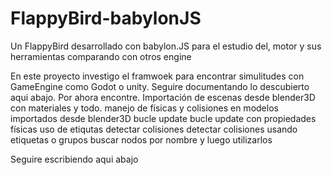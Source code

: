# FlappyBird-babylonJS
Un FlappyBird  desarrollado con babylon.JS para el estudio del, motor y sus herramientas comparando con otros engine

En este proyecto investigo el framwoek para encontrar simulitudes con GameEngine como Godot o unity.
Seguire documentando lo descubierto aqui abajo.
Por ahora encontre.
Importación de escenas desde blender3D con materiales y todo.
manejo de físicas y colisiones en modelos importados desde blender3D
bucle update
bucle update con propiedades físicas
uso de etiqutas
detectar colisiones
detectar colisiones usando etiquetas o grupos
buscar nodos por nombre y luego utilizarlos

Seguire escribiendo aqui abajo


